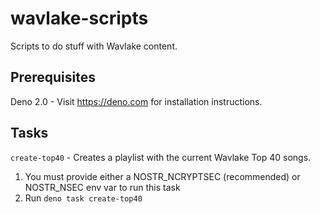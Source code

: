 # wavlake-scripts

Scripts to do stuff with Wavlake content.

## Prerequisites

Deno 2.0 - Visit https://deno.com for installation instructions.

## Tasks

`create-top40` - Creates a playlist with the current Wavlake Top 40 songs.
1. You must provide either a NOSTR_NCRYPTSEC (recommended) or NOSTR_NSEC env var to run this task
2. Run `deno task create-top40`

